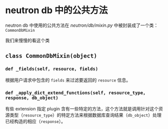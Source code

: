# neutron db 中的公共方法

neutron db 中使用的公共方法在 *neutron/db/mixin.py* 中被封装成了一个类：`CommonDbMixin`

我们来慢慢的看这个类

## `class CommonDbMixin(object)`

### `def _fields(self, resource, fields)`

根据用户请求中包含的 `fields` 来过滤要返回的 `resource` 信息。

### `def _apply_dict_extend_functions(self, resource_type,                                    response, db_object)`

有些 extension 指定 plugin 含有一些特定的方法，这个方法就是调用针对这个资源类型（`resource_type`）的特定方法来根据数据库查询结果（`db_object`）处理已经构造的相应（`response`）。